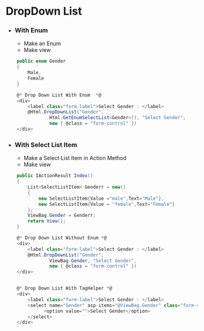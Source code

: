 # DropDown List

- ### With Enum 

	- Make an Enum
    - Make  view
```cs
    public enum Gender
    {
        Male,
        Female
    }

```

```cs
    @* Drop Down List With Enum  *@
    <div>
        <label class="form-label">Select Gender : </label>
        @Html.DropDownList("Gender",
                Html.GetEnumSelectList<Gender>(), "Select Gender",
                new { @class = "form-control" })
    </div>

 ```


 
- ### With Select List Item

	- Make a Select List Item in Action Method
    - Make  view
```cs
    public IActionResult Index()
    {
        List<SelectListItem> Genderr = new()
        {
            new SelectListItem{Value ="male",Text="Male"},
            new SelectListItem{Value = "female",Text="Female"}
        };
        ViewBag.Gender = Genderr;
        return View();
    }

```

```cs
    @* Drop Down List Without Enum *@
    <div>
        <label class="form-label">Select Gender : </label>
        @Html.DropDownList("Gender",
                ViewBag.Gender, "Select Gender",
                new { @class = "form-control" })
    </div>


    @* Drop Down List With TagHelper *@
    <div>
        <label class="form-label">Select Gender : </label>
        <select name="Gender" asp-items="@ViewBag.Gender" class="form-control">
              <option value="">Select Gender</option>
        </select>
    </div>

 ```


    
    